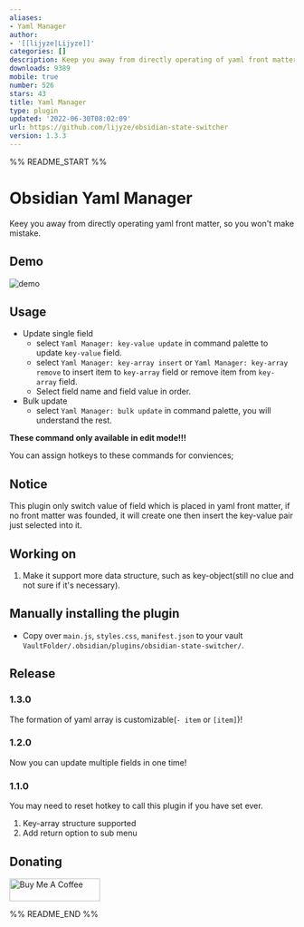 ```yaml
---
aliases:
- Yaml Manager
author:
- '[[lijyze|Lijyze]]'
categories: []
description: Keep you away from directly operating of yaml front matter
downloads: 9389
mobile: true
number: 526
stars: 43
title: Yaml Manager
type: plugin
updated: '2022-06-30T08:02:09'
url: https://github.com/lijyze/obsidian-state-switcher
version: 1.3.3
---
```


%% README_START %%

# Obsidian Yaml Manager

Keey you away from directly operating yaml front matter, so you won't make mistake.

## Demo

![demo](https://raw.githubusercontent.com/lijyze/obsidian-state-switcher/main/assets/demo.gif)

## Usage

- Update single field
  - select `Yaml Manager: key-value update` in command palette to update `key-value` field.
  - select `Yaml Manager: key-array insert` or `Yaml Manager: key-array remove` to insert item to `key-array` field or remove item from `key-array` field.
  - Select field name and field value in order.
- Bulk update
  - select `Yaml Manager: bulk update` in command palette, you will understand the rest.


**These command only available in edit mode!!!**

You can assign hotkeys to these commands for conviences;

## Notice

This plugin only switch value of field which is placed in yaml front matter, if no front matter was founded, it will create one then insert the key-value pair just selected into it.

## Working on

1. Make it support more data structure, such as key-object(still no clue and not sure if it's necessary).

## Manually installing the plugin

- Copy over `main.js`, `styles.css`, `manifest.json` to your vault `VaultFolder/.obsidian/plugins/obsidian-state-switcher/`.

## Release

### 1.3.0
The formation of yaml array is customizable(`- item` or `[item]`)!

### 1.2.0
Now you can update multiple fields in one time!

### 1.1.0
You may need to reset hotkey to call this plugin if you have set ever.

1. Key-array structure supported
2. Add return option to sub menu

## Donating

<a href="https://www.buymeacoffee.com/lijyze" target="_blank"><img src="https://cdn.buymeacoffee.com/buttons/v2/default-red.png" alt="Buy Me A Coffee" style="height: 40px !important;width: 160px !important;" ></a>


%% README_END %%